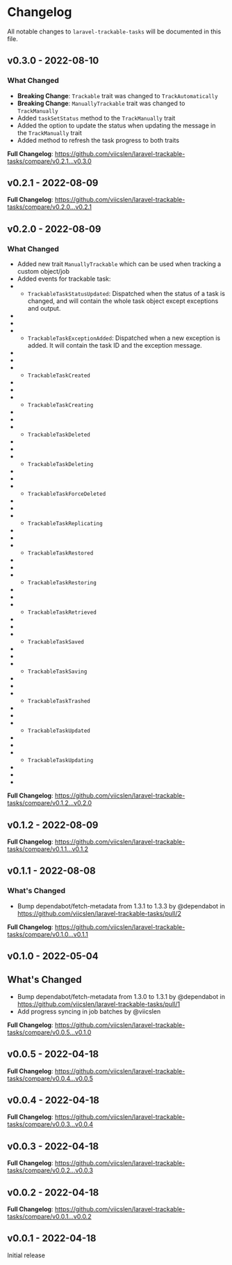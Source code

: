 # Changelog

All notable changes to `laravel-trackable-tasks` will be documented in this file.

## v0.3.0 - 2022-08-10

### What Changed

- **Breaking Change**: `Trackable` trait was changed to `TrackAutomatically`
- **Breaking Change**: `ManuallyTrackable` trait was changed to `TrackManually`
- Added `taskSetStatus` method to the `TrackManually` trait
- Added the option to update the status when updating the message in the `TrackManually` trait
- Added method to refresh the task progress to both traits

**Full Changelog**: https://github.com/viicslen/laravel-trackable-tasks/compare/v0.2.1...v0.3.0

## v0.2.1 - 2022-08-09

**Full Changelog**: https://github.com/viicslen/laravel-trackable-tasks/compare/v0.2.0...v0.2.1

## v0.2.0 - 2022-08-09

### What Changed

- Added new trait `ManuallyTrackable` which can be used when tracking a custom object/job
- Added events for trackable task:
- - `TrackableTaskStatusUpdated`: Dispatched when the status of a task is changed, and will contain the whole task object except exceptions and output.
- 
- 
- - `TrackableTaskExceptionAdded`: Dispatched when a new exception is added. It will contain the task ID and the exception message.
- 
- 
- - `TrackableTaskCreated`
- 
- 
- - `TrackableTaskCreating`
- 
- 
- - `TrackableTaskDeleted`
- 
- 
- - `TrackableTaskDeleting`
- 
- 
- - `TrackableTaskForceDeleted`
- 
- 
- - `TrackableTaskReplicating`
- 
- 
- - `TrackableTaskRestored`
- 
- 
- - `TrackableTaskRestoring`
- 
- 
- - `TrackableTaskRetrieved`
- 
- 
- - `TrackableTaskSaved`
- 
- 
- - `TrackableTaskSaving`
- 
- 
- - `TrackableTaskTrashed`
- 
- 
- - `TrackableTaskUpdated`
- 
- 
- - `TrackableTaskUpdating`
- 
- 
- 

**Full Changelog**: https://github.com/viicslen/laravel-trackable-tasks/compare/v0.1.2...v0.2.0

## v0.1.2 - 2022-08-09

**Full Changelog**: https://github.com/viicslen/laravel-trackable-tasks/compare/v0.1.1...v0.1.2

## v0.1.1 - 2022-08-08

### What's Changed

- Bump dependabot/fetch-metadata from 1.3.1 to 1.3.3 by @dependabot in https://github.com/viicslen/laravel-trackable-tasks/pull/2

**Full Changelog**: https://github.com/viicslen/laravel-trackable-tasks/compare/v0.1.0...v0.1.1

## v0.1.0 - 2022-05-04

## What's Changed

- Bump dependabot/fetch-metadata from 1.3.0 to 1.3.1 by @dependabot in https://github.com/viicslen/laravel-trackable-tasks/pull/1
- Add progress syncing in job batches by @viicslen

**Full Changelog**: https://github.com/viicslen/laravel-trackable-tasks/compare/v0.0.5...v0.1.0

## v0.0.5 - 2022-04-18

**Full Changelog**: https://github.com/viicslen/laravel-trackable-tasks/compare/v0.0.4...v0.0.5

## v0.0.4 - 2022-04-18

**Full Changelog**: https://github.com/viicslen/laravel-trackable-tasks/compare/v0.0.3...v0.0.4

## v0.0.3 - 2022-04-18

**Full Changelog**: https://github.com/viicslen/laravel-trackable-tasks/compare/v0.0.2...v0.0.3

## v0.0.2 - 2022-04-18

**Full Changelog**: https://github.com/viicslen/laravel-trackable-tasks/compare/v0.0.1...v0.0.2

## v0.0.1 - 2022-04-18

Initial release
